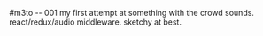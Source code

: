 #m3to -- 001
my first attempt at something with the crowd sounds.
react/redux/audio middleware.
sketchy at best.
